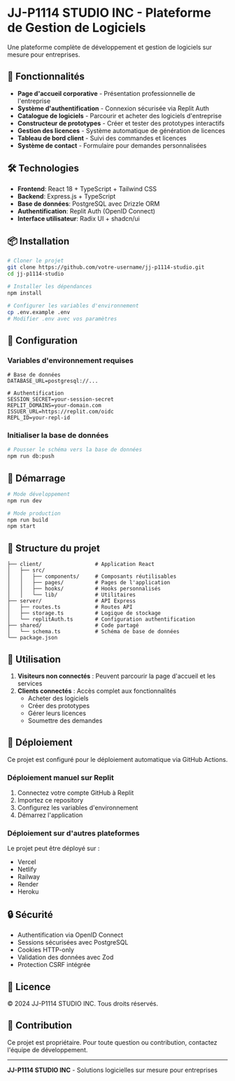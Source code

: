 # JJ-P1114 STUDIO INC - Plateforme de Gestion de Logiciels

Une plateforme complète de développement et gestion de logiciels sur mesure pour entreprises.

## 🚀 Fonctionnalités

- **Page d'accueil corporative** - Présentation professionnelle de l'entreprise
- **Système d'authentification** - Connexion sécurisée via Replit Auth
- **Catalogue de logiciels** - Parcourir et acheter des logiciels d'entreprise
- **Constructeur de prototypes** - Créer et tester des prototypes interactifs
- **Gestion des licences** - Système automatique de génération de licences
- **Tableau de bord client** - Suivi des commandes et licences
- **Système de contact** - Formulaire pour demandes personnalisées

## 🛠️ Technologies

- **Frontend**: React 18 + TypeScript + Tailwind CSS
- **Backend**: Express.js + TypeScript
- **Base de données**: PostgreSQL avec Drizzle ORM
- **Authentification**: Replit Auth (OpenID Connect)
- **Interface utilisateur**: Radix UI + shadcn/ui

## 📦 Installation

```bash
# Cloner le projet
git clone https://github.com/votre-username/jj-p1114-studio.git
cd jj-p1114-studio

# Installer les dépendances
npm install

# Configurer les variables d'environnement
cp .env.example .env
# Modifier .env avec vos paramètres
```

## 🔧 Configuration

### Variables d'environnement requises

```env
# Base de données
DATABASE_URL=postgresql://...

# Authentification
SESSION_SECRET=your-session-secret
REPLIT_DOMAINS=your-domain.com
ISSUER_URL=https://replit.com/oidc
REPL_ID=your-repl-id
```

### Initialiser la base de données

```bash
# Pousser le schéma vers la base de données
npm run db:push
```

## 🚀 Démarrage

```bash
# Mode développement
npm run dev

# Mode production
npm run build
npm start
```

## 📁 Structure du projet

```
├── client/                 # Application React
│   ├── src/
│   │   ├── components/     # Composants réutilisables
│   │   ├── pages/          # Pages de l'application
│   │   ├── hooks/          # Hooks personnalisés
│   │   └── lib/            # Utilitaires
├── server/                 # API Express
│   ├── routes.ts           # Routes API
│   ├── storage.ts          # Logique de stockage
│   └── replitAuth.ts       # Configuration authentification
├── shared/                 # Code partagé
│   └── schema.ts           # Schéma de base de données
└── package.json
```

## 🎯 Utilisation

1. **Visiteurs non connectés** : Peuvent parcourir la page d'accueil et les services
2. **Clients connectés** : Accès complet aux fonctionnalités
   - Acheter des logiciels
   - Créer des prototypes
   - Gérer leurs licences
   - Soumettre des demandes

## 🚀 Déploiement

Ce projet est configuré pour le déploiement automatique via GitHub Actions.

### Déploiement manuel sur Replit

1. Connectez votre compte GitHub à Replit
2. Importez ce repository
3. Configurez les variables d'environnement
4. Démarrez l'application

### Déploiement sur d'autres plateformes

Le projet peut être déployé sur :
- Vercel
- Netlify
- Railway
- Render
- Heroku

## 🔒 Sécurité

- Authentification via OpenID Connect
- Sessions sécurisées avec PostgreSQL
- Cookies HTTP-only
- Validation des données avec Zod
- Protection CSRF intégrée

## 📄 Licence

© 2024 JJ-P1114 STUDIO INC. Tous droits réservés.

## 🤝 Contribution

Ce projet est propriétaire. Pour toute question ou contribution, contactez l'équipe de développement.

---

**JJ-P1114 STUDIO INC** - Solutions logicielles sur mesure pour entreprises